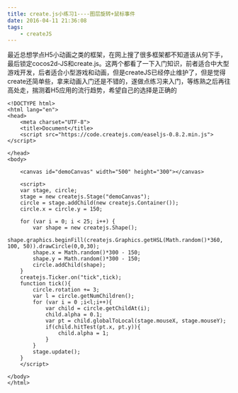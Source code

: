 ```yaml
---
title: create.js小练习1----图层旋转+鼠标事件
date: 2016-04-11 21:36:08
tags:
	- createJS
---
```

最近总想学点H5小动画之类的框架，在网上搜了很多框架都不知道该从何下手，最后锁定cocos2d-JS和create.js。这两个都看了一下入门知识，前者适合中大型游戏开发，后者适合小型游戏和动画，但是createJS已经停止维护了，但是觉得create还简单些，拿来动画入门还是不错的，遂做点练习来入门，等练熟之后再往高处走，揣测着H5应用的流行趋势，希望自己的选择是正确的
```
<!DOCTYPE html>
<html lang="en">
<head>
	<meta charset="UTF-8">
	<title>Document</title>
	<script src="https://code.createjs.com/easeljs-0.8.2.min.js"></script>
	
</head>
<body>
	
	<canvas id="demoCanvas" width="500" height="300"></canvas>

	<script>
	var stage, circle; 
	stage = new createjs.Stage("demoCanvas");
	circle = stage.addChild(new createjs.Container());
	circle.x = circle.y = 150;

	for (var i = 0; i < 25; i++) {
		var shape = new createjs.Shape();
		shape.graphics.beginFill(createjs.Graphics.getHSL(Math.random()*360, 100, 50)).drawCircle(0,0,30);
		shape.x = Math.random()*300 - 150;
		shape.y = Math.random()*300 - 150;
		circle.addChild(shape);
	}
	createjs.Ticker.on("tick",tick);
	function tick(){
		circle.rotation += 3;
		var l = circle.getNumChildren();
		for (var i = 0 ;i<l;i++){
			var child = circle.getChildAt(i);
			child.alpha = 0.1;
			var pt = child.globalToLocal(stage.mouseX, stage.mouseY);
			if(child.hitTest(pt.x, pt.y)){
				child.alpha = 1;
			}
		}
		stage.update();
	}
	</script>

</body>
</html>
```
